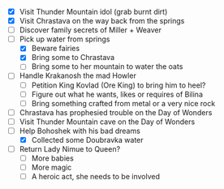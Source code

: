 * [x] Visit Thunder Mountain idol (grab burnt dirt)
* [x] Visit Chrastava on the way back from the springs
* [ ] Discover family secrets of Miller + Weaver
* [ ] Pick up water from springs
	* [x] Beware fairies
	* [x] Bring some to Chrastava
	* [ ] Bring some to her mountain to water the oats
* [ ] Handle Krakanosh the mad Howler
	* [ ] Petition King Kovlad (Ore King) to bring him to heel?
	* [ ] Figure out what he wants, likes or requires of Bilina
	* [ ] Bring something crafted from metal or a very nice rock
* [ ] Chrastava has prophesied trouble on the Day of Wonders
* [ ] Visit Thunder Mountain cave on the Day of Wonders
* [ ] Help Bohoshek with his bad dreams
	* [x] Collected some Doubravka water
* [ ] Return Lady Nimue to Queen?
	* [ ] More babies
	* [ ] More magic
	* [ ] A heroic act, she needs to be involved